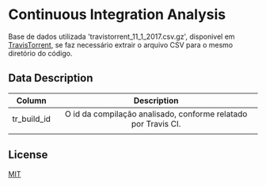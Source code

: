 # Continuous Integration Analysis

Base de dados utilizada  'travistorrent_11_1_2017.csv.gz',  disponivel em <a href="https://travistorrent.testroots.org/page_access/">TravisTorrent</a>, se faz necessário extrair o arquivo CSV para o mesmo diretório do código.

## Data Description
|Column       |Description |
|-------------|:--------------------------------:|
|tr_build_id  | O id da compilação analisado, conforme relatado por Travis CI.|
|||

##  License

<a href="https://github.com/wagnerfns/ci-analysis/blob/master/LICENSE">MIT</a>